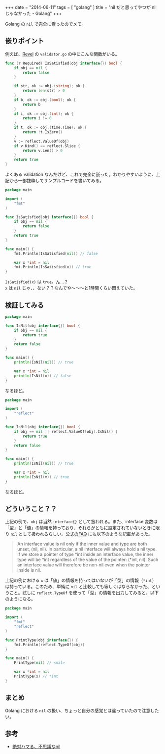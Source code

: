 +++
date = "2014-06-11"
tags = [ "golang" ]
title = "nil だと思ってやつが nil じゃなかった - Golang"
+++

Golang の `nil` で完全に嵌ったのでメモ。

<!--more-->

## 嵌りポイント

例えば、[Revel](http://revel.github.io) の `validator.go` の中にこんな関数がいる。

``` go
func (r Required) IsSatisfied(obj interface{}) bool {
    if obj == nil {
        return false
    }

    if str, ok := obj.(string); ok {
        return len(str) > 0
    }
    if b, ok := obj.(bool); ok {
        return b
    }
    if i, ok := obj.(int); ok {
        return i != 0
    }
    if t, ok := obj.(time.Time); ok {
        return !t.IsZero()
    }
    v := reflect.ValueOf(obj)
    if v.Kind() == reflect.Slice {
        return v.Len() > 0
    }
    return true
}
```

よくある validation なんだけど、これで完全に嵌った。わかりやすいように、上記から一部抜粋してサンプルコードを書いてみる。

``` go
package main

import (
    "fmt"
)

func IsSatisfied(obj interface{}) bool {
    if obj == nil {
        return false
    }
    return true
}

func main() {
    fmt.Println(IsSatisfied(nil)) // false

    var x *int = nil
    fmt.Println(IsSatisfied(x)) // true
}
```

`IsSatisfied(x)` は `true`。ん…？  
`x` は `nil` じゃ、、ない？？なんでや〜〜〜と1時間くらい悶えていた。

## 検証してみる

``` go
package main

func IsNil(obj interface{}) bool {
    if obj == nil {
        return true
    }
    return false
}

func main() {
    println(IsNil(nil)) // true

    var x *int = nil
    println(IsNil(x)) // false
}
```

なるほど。

``` go
package main

import (
    "reflect"
)

func IsNil(obj interface{}) bool {
    if obj == nil || reflect.ValueOf(obj).IsNil() {
        return true
    }
    return false
}

func main() {
    println(IsNil(nil)) // true

    var x *int = nil
    println(IsNil(x)) // true
}
```

なるほど。

## どういうこと？？

上記の例で、`obj` は当然 `interface{}` として扱われる。また、interface 変数は「型」と「値」の情報を持っており、それらがともに設定されていないときに限り `nil` として扱われるらしい。[公式のFAQ](http://golang.org/doc/faq#nil_error) にも以下のような記載があった。

> An interface value is nil only if the inner value and type are both unset, (nil, nil). In particular, a nil interface will always hold a nil type. If we store a pointer of type *int inside an interface value, the inner type will be *int regardless of the value of the pointer: (*int, nil). Such an interface value will therefore be non-nil even when the pointer inside is nil.

上記の例における `x` は「値」の情報を持ってはいないが「型」の情報（`*int`）は持っている。このため、単純に `nil` と比較しても等しくはならなかった、ということ。試しに `reflect.TypeOf` を使って「型」の情報を出力してみると、以下のようになる。

``` go
package main

import (
    "fmt"
    "reflect"
)

func PrintType(obj interface{}) {
    fmt.Println(reflect.TypeOf(obj))
}

func main() {
    PrintType(nil) // <nil>

    var x *int = nil
    PrintType(x) // *int
}
```

## まとめ

Golang における `nil` の扱い、ちょっと自分の感覚とは違っていたので注意したい。

## 参考

- [絶対ハマる、不思議なnil](http://qiita.com/umisama/items/e215d49138e949d7f805)
